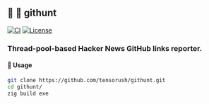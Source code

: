 ## :lizard: :fox_face: **githunt**

[![CI][ci-shield]][ci-url]
[![License][license-shield]][license-url]

### Thread-pool-based Hacker News GitHub links reporter.

#### :rocket: Usage

```sh
git clone https://github.com/tensorush/githunt.git
cd githunt/
zig build exe
```

<!-- MARKDOWN LINKS -->

[ci-shield]: https://img.shields.io/github/actions/workflow/status/tensorush/githunt/ci.yaml?branch=main&style=for-the-badge&logo=github&label=CI&labelColor=black
[ci-url]: https://github.com/tensorush/githunt/blob/main/.github/workflows/ci.yaml
[license-shield]: https://img.shields.io/github/license/tensorush/githunt.svg?style=for-the-badge&labelColor=black
[license-url]: https://github.com/tensorush/githunt/blob/main/LICENSE.md
